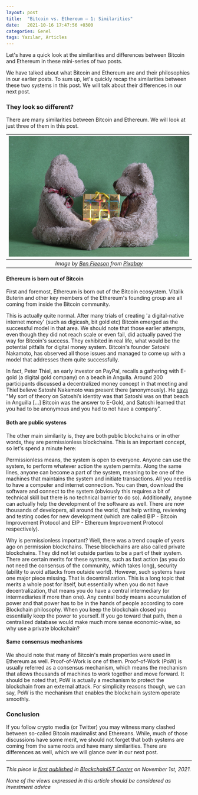 ```yaml
---
layout: post
title:  "Bitcoin vs. Ethereum — 1: Similarities"
date:   2021-10-16 17:47:56 +0300
categories: Genel
tags: Yazılar, Articles
---
```


Let's have a quick look at the similarities and differences between Bitcoin and Ethereum in these mini-series of two posts. 

We have talked about what Bitcoin and Ethereum are and their philosophies in our earlier posts. To sum up, let's quickly recap the similarities between these two systems in this post. We will talk about their differences in our next post.  

### They look so different?
There are many similarities between Bitcoin and Ethereum. We will look at just three of them in this post. 

| ![twins](/assets/present-g64f9719a0_800.jpg)|
|:--:| 
| *Image by [Ben Fleeson](https://pixabay.com/users/bfleeson-3712926/) from [Pixabay](https://pixabay.com/)*|

#### Ethereum is born out of Bitcoin
First and foremost, Ethereum is born out of the Bitcoin ecosystem. Vitalik Buterin and other key members of the Ethereum's founding group are all coming from inside the Bitcoin community. 

This is actually quite normal. After many trials of creating 'a digital-native internet money' (such as digicash, bit gold etc) Bitcoin emerged as the successful model in that area. We should note that those earlier attempts, even though they did not reach scale or even fail, did actually paved the way for Bitcoin's success. They exhibited in real life, what would be the potential pitfalls for digital money system. Bitcoin's founder Satoshi Nakamoto, has observed all those issues and managed to come up with a model that addresses them quite successfully. 

In fact, Peter Thiel, an early investor on PayPal, recalls a gathering with E-gold (a digital gold company) on a beach in Angulla. Around 200 participants discussed a decentralized money concept in that meeting and Thiel believe Satoshi Nakamoto was present there (anonymously). He [says](https://news.bitcoin.com/billionaire-vc-peter-thiel-discusses-satoshis-identity-says-bitcoin-is-most-honest-market-we-have/) "My sort of theory on Satoshi’s identity was that Satoshi was on that beach in Anguilla [...] Bitcoin was the answer to E-Gold, and Satoshi learned that you had to be anonymous and you had to not have a company". 

#### Both are public systems
The other main similarity is, they are both public blockchains or in other words, they are permissionless blockchains. This is an important concept, so let's spend a minute here: 

Permissionless means, the system is open to everyone. Anyone can use the system, to perform whatever action the system permits. Along the same lines, anyone can become a part of the system, meaning to be one of the machines that maintains the system and initiate transactions. All you need is to have a computer and internet connection. You can then, download the software and connect to the system (obviously this requires a bit of technical skill but there is no technical barrier to do so). Additionally, anyone can actually help the development of the software as well. There are now thousands of developers, all around the world, that help writing, reviewing and testing codes for new development (which are called BIP - Bitcoin Improvement Protocol and EIP - Ethereum Improvement Protocol respectively). 

Why is permissionless important? Well, there was a trend couple of years ago on permission blockchains. These blockchains are also called private blockchains. They did not let outside parties to be a part of their system. There are certain merits for these systems, such as fast action (as you do not need the consensus of the community, which takes long), security (ability to avoid attacks from outside world). However, such systems have one major piece missing. That is decentralization. This is a long topic that merits a whole post for itself, but essentially when you do not have decentralization, that means you do have a central intermediary (or intermediaries if more than one). Any central body means accumulation of power and that power has to be in the hands of people according to core Blockchain philosophy. When you keep the blockchain closed you essentially keep the power to yourself. If you go toward that path, then a centralized database would make much more sense economic-wise, so why use a private blockchain? 

#### Same consensus mechanisms
We should note that many of Bitcoin's main properties were used in Ethereum as well. Proof-of-Work is one of them. Proof-of-Work (PoW) is usually referred as a consensus mechanism, which means the mechanism that allows thousands of machines to work together and move forward. It should be noted that, PoW is actually a mechanism to protect the blockchain from an external attack. For simplicity reasons though, we can say, PoW is the mechanism that enables the blockchain system operate smoothly. 

### Conclusion
If you follow crypto media (or Twitter) you may witness many clashed between so-called Bitcoin maximalist and Ethereans. While, much of those discussions have some merit, we should not forget that both systems are coming from the same roots and have many similarities. There are differences as well, which we will glance over in our next post. 


---
*This piece is [first published](https://medium.com/bcistcenter/bitcoin-vs-ethereum-1-similarities-cf38dcd58abf) in [BlockchainIST Center](https://medium.com/blockchainist-center) on November 1st, 2021.*

*None of the views expressed in this article should be considered as investment advice*
